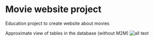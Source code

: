 # Movie website project
 Education project to create website about movies

Approximate view of tables in the database (without M2M)
![all text](https://user-images.githubusercontent.com/82338605/176542229-13fc42e2-b956-4fe5-9512-11578f0db9b1.png)
